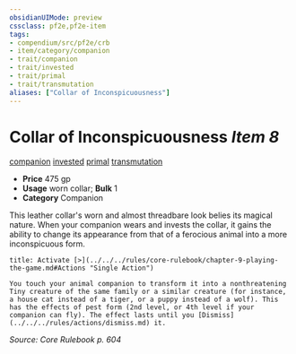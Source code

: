 ```yaml
---
obsidianUIMode: preview
cssclass: pf2e,pf2e-item
tags:
- compendium/src/pf2e/crb
- item/category/companion
- trait/companion
- trait/invested
- trait/primal
- trait/transmutation
aliases: ["Collar of Inconspicuousness"]
---
```

# Collar of Inconspicuousness *Item 8*  
[companion](../../../Rules/traits/companion.md)  [invested](../../../Rules/traits/invested.md)  [primal](../../../Rules/traits/primal.md)  [transmutation](../../../Rules/traits/transmutation.md)  

- **Price** 475 gp
- **Usage** worn collar; **Bulk** 1
- **Category** Companion

This leather collar's worn and almost threadbare look belies its magical nature. When your companion wears and invests the collar, it gains the ability to change its appearance from that of a ferocious animal into a more inconspicuous form.

```ad-embed-ability
title: Activate [>](../../../rules/core-rulebook/chapter-9-playing-the-game.md#Actions "Single Action")

You touch your animal companion to transform it into a nonthreatening Tiny creature of the same family or a similar creature (for instance, a house cat instead of a tiger, or a puppy instead of a wolf). This has the effects of pest form (2nd level, or 4th level if your companion can fly). The effect lasts until you [Dismiss](../../../rules/actions/dismiss.md) it.
```

*Source: Core Rulebook p. 604*
